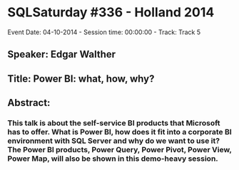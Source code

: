 # SQLSaturday #336 - Holland 2014
Event Date: 04-10-2014 - Session time: 00:00:00 - Track: Track 5
## Speaker: Edgar Walther
## Title: Power BI: what, how, why?
## Abstract:
### This talk is about the self-service BI products that Microsoft has to offer.  What is Power BI, how does it fit into a corporate BI environment with SQL Server and why do we want to use it? The Power BI products, Power Query, Power Pivot, Power View, Power Map, will also be shown in this demo-heavy session.
